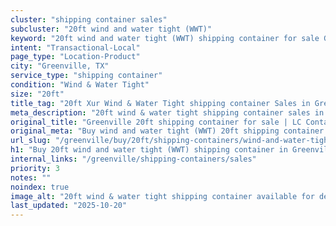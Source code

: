 ```yaml
---
cluster: "shipping container sales"
subcluster: "20ft wind and water tight (WWT)"
keyword: "20ft wind and water tight (WWT) shipping container for sale Greenville, TX"
intent: "Transactional-Local"
page_type: "Location-Product"
city: "Greenville, TX"
service_type: "shipping container"
condition: "Wind & Water Tight"
size: "20ft"
title_tag: "20ft Xur Wind & Water Tight shipping container Sales in Greenville | LC Container"
meta_description: "20ft wind & water tight shipping container sales in Greenville. Fast delivery, competitive pricing. Serving shipping containers area. Quote ID: Z0L. Call (214) 524-4168 for your free quote today."
original_title: "Greenville 20ft shipping container for sale | LC Container"
original_meta: "Buy wind and water tight (WWT) 20ft shipping container sale with local delivery in Greenville, TX. LC Container — local Since 2003. Request a fast quote today."
url_slug: "/greenville/buy/20ft/shipping-containers/wind-and-water-tight-wwt"
h1: "Buy 20ft wind and water tight (WWT) shipping container in Greenville"
internal_links: "/greenville/shipping-containers/sales"
priority: 3
notes: ""
noindex: true
image_alt: "20ft wind & water tight shipping container available for delivery in Greenville"
last_updated: "2025-10-20"
---
```


<!-- TODO: Add unique city/inventory copy, images, and internal links here. -->
